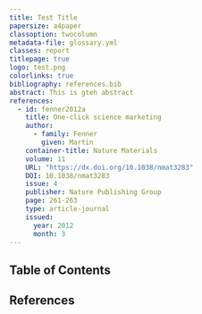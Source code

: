 ```yaml
---
title: Test Title
papersize: a4paper
classoption: twocolumn
metadata-file: glossary.yml
classes: report
titlepage: true
logo: test.png
colorlinks: true
bibliography: references.bib
abstract: This is gteh abstract
references:
  - id: fenner2012a
    title: One-click science marketing
    author:
      - family: Fenner
        given: Martin
    container-title: Nature Materials
    volume: 11
    URL: "https://dx.doi.org/10.1038/nmat3283"
    DOI: 10.1038/nmat3283
    issue: 4
    publisher: Nature Publishing Group
    page: 261-263
    type: article-journal
    issued:
      year: 2012
      month: 3
---
```


## Table of Contents




## References


